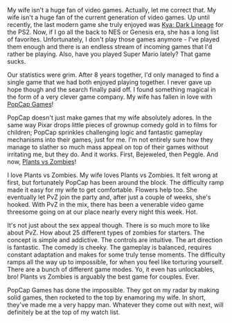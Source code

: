 <article>
<section class="body">

My wife isn't a huge fan of video games. Actually, let me correct that. My wife isn't a huge fan of the current generation of video games. Up until recently, the last modern game she truly enjoyed was [Kya: Dark Lineage](http://glyde.com/#!viasearch/products/7948818/Kya-Dark-Lineage) for the PS2. Now, if I go all the back to NES or Genesis era, she has a long list of favorites. Unfortunately, I don't play those games anymore - I've played them enough and there is an endless stream of incoming games that I'd rather be playing. Also, have you played Super Mario lately? That game sucks. 

Our statistics were grim. After 8 years together, I'd only managed to find a single game that we had both enjoyed playing together. I never gave up hope though and the search finally paid off. I found something magical in the form of a very clever game company. My wife has fallen in love with [PopCap Games](http://www.popcap.com/)!

PopCap doesn't just make games that my wife absolutely adores. In the same way Pixar drops little pieces of grownup comedy gold in to films for children; PopCap sprinkles challenging logic and fantastic gameplay mechanisms into their games, just for me. I'm not entirely sure how they manage to slather so much mass appeal on top of their games without irritating me, but they do. And it works. First, Bejeweled, then Peggle. And now, [Plants vs Zombies](http://www.popcap.com/games/xbla/pvz)!

I love Plants vs Zombies. My wife loves Plants vs Zombies. It felt wrong at first, but fortunately PopCap has been around the block. The difficulty ramp made it easy for my wife to get comfortable. Flowers help too. She eventually let PvZ join the party and, after just a couple of weeks, she's hooked. With PvZ in the mix, there has been a venerable video game threesome going on at our place nearly every night this week. Hot.

It's not just about the sex appeal though. There is so much more to like about PvZ. How about 25 different types of zombies for starters. The concept is simple and addictive. The controls are intuitive. The art direction is fantastic. The comedy is cheeky. The gameplay is balanced, requires constant adaptation and makes for some truly tense moments. The difficulty ramps all the way up to impossible, for when you feel like torturing yourself. There are a bunch of different game modes. Yo, it even has unlockables, bro! Plants vs Zombies is arguably the best game for couples. Ever.

PopCap Games has done the impossible. They got on my radar by making solid games, then rocketed to the top by enamoring my wife. In short, they've made me a very happy man. Whatever they come out with next, will definitely be at the top of my watch list.
</section>
</article>